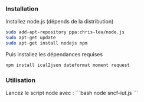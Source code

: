 <h3>Installation</h3>

Installez node.js (dépends de la distribution)
```bash
sudo add-apt-repository ppa:chris-lea/node.js
sudo apt-get update
sudo apt-get install nodejs npm
```
Puis installez les dépendances requises
```js
npm install ical2json dateformat moment request
```

<h3>Utilisation</h3>
Lancez le script node avec :
```bash
node sncf-iut.js
```

